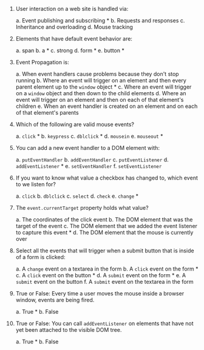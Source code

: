 1. User interaction on a web site is handled via:

    a. Event publishing and subscribing *
    b. Requests and responses
    c. Inheritance and overloading
    d. Mouse tracking

2. Elements that have default event behavior are:

    a. span
    b. a *
    c. strong
    d. form *
    e. button *

3. Event Propagation is:

    a. When event handlers cause problems because they don't stop running
    b. Where an event will trigger on an element and then every parent element up to the `window` object *
    c. Where an event will trigger on a `window` object and then down to the child elements
    d. Where an event will trigger on an element and then on each of that element's children
    e. When an event handler is created on an element and on each of that element's parents

4. Which of the following are valid mouse events?

    a. `click` *
    b. `keypress`
    c. `dblclick` *
    d. `mousein`
    e. `mouseout` *

5. You can add a new event handler to a DOM element with:

    a. `putEventHandler`
    b. `addEventHandler`
    c. `putEventListener`
    d. `addEventListener` *
    e. `setEventHandler`
    f. `setEventListener`

6. If you want to know what value a checkbox has changed to, which event to we listen for?

    a. `click`
    b. `dblclick`
    c. `select`
    d. `check`
    e. `change` *

7. The `event.currentTarget` property holds what value?

    a. The coordinates of the click event
    b. The DOM element that was the target of the event
    c. The DOM element that we added the event listener to capture this event *
    d. The DOM element that the mouse is currently over

8. Select all the events that will trigger when a submit button that is inside of a form is clicked:

    a. A `change` event on a textarea in the form
    b. A `click` event on the form *
    c. A `click` event on the button *
    d. A `submit` event on the form *
    e. A `submit` event on the button
    f. A `submit` event on the textarea in the form

9. True or False: Every time a user moves the mouse inside a browser window, events are being fired.

    a. True *
    b. False

10. True or False: You can call `addEventListener` on elements that have not yet been attached to the visible DOM tree.

    a. True *
    b. False

